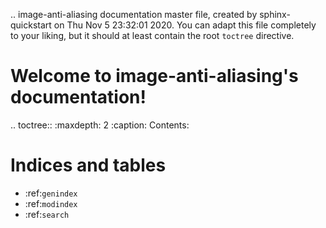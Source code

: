 .. image-anti-aliasing documentation master file, created by
   sphinx-quickstart on Thu Nov  5 23:32:01 2020.
   You can adapt this file completely to your liking, but it should at least
   contain the root `toctree` directive.

Welcome to image-anti-aliasing's documentation!
===============================================

.. toctree::
   :maxdepth: 2
   :caption: Contents:



Indices and tables
==================

* :ref:`genindex`
* :ref:`modindex`
* :ref:`search`